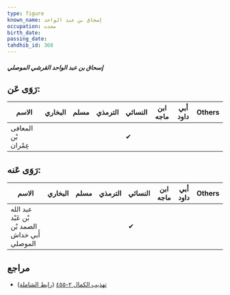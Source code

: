 ```yaml
---
type: figure
known_name: إسحاق بن عبد الواحد
occupation: محدث
birth_date:
passing_date:
tahdhib_id: 368
---
```

##### إسحاق بن عبد الواحد القرشي الموصلي

## رَوَى عَن:
| الاسم               | البخاري | مسلم | الترمذي | النسائي | ابن ماجه | أبي داود | Others |
| ------------------- | ------- | ---- | ------- | ------- | -------- | -------- | ------ |
| المعافى بْن عِمْران |         |      |         | ✔       |          |          |        |
## رَوَى عَنه:
| الاسم                                          | البخاري | مسلم | الترمذي | النسائي | ابن ماجه | أبي داود | Others |
| ---------------------------------------------- | ------- | ---- | ------- | ------- | -------- | -------- | ------ |
| عبد الله بْن عَبْد الصمد بْن أَبي خداش الموصلي |         |      |         | ✔       |          |          |        |
## مراجع
- [تهذيب الكمال ٢-٤٥٥](obsidian://open?vault=Tahdhib-al-Kamal&file=Figures/٣٦٨-إسحاق%20بن%20عبد%20الواحد%20القرشي%20الموصلي) ([رابط الشاملة](https://shamela.ws/book/3722/936))
